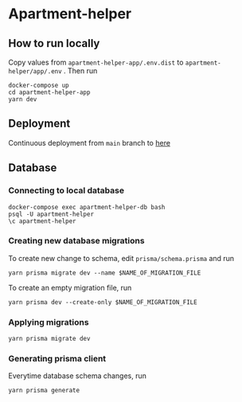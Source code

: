 # Apartment-helper


## How to run locally

Copy values from `apartment-helper-app/.env.dist` to `apartment-helper/app/.env` . Then run

````
docker-compose up
cd apartment-helper-app
yarn dev
````


## Deployment

Continuous deployment from `main` branch to [here](https://apartment-helper.vercel.app/)

## Database

### Connecting to local database

````
docker-compose exec apartment-helper-db bash
psql -U apartment-helper
\c apartment-helper
````

### Creating new database migrations

To create new change to schema, edit `prisma/schema.prisma` and run

````
yarn prisma migrate dev --name $NAME_OF_MIGRATION_FILE
````

To create an empty migration file, run 

````
yarn prisma dev --create-only $NAME_OF_MIGRATION_FILE
````

### Applying migrations

````
yarn prisma migrate dev
````


### Generating prisma client

Everytime database schema changes, run

````
yarn prisma generate
````
